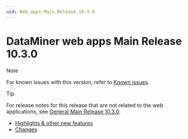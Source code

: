 ```yaml
---
uid: Web_apps_Main_Release_10.3.0
---
```


# DataMiner web apps Main Release 10.3.0

> [!NOTE]
> For known issues with this version, refer to [Known issues](xref:Known_issues).

> [!TIP]
> For release notes for this release that are not related to the web applications, see [General Main Release 10.3.0](xref:General_Main_Release_10.3.0).

- [Highlights & other new features](xref:Web_apps_Main_Release_10.3.0_new_features)
- [Changes](xref:Web_apps_Main_Release_10.3.0_changes)
